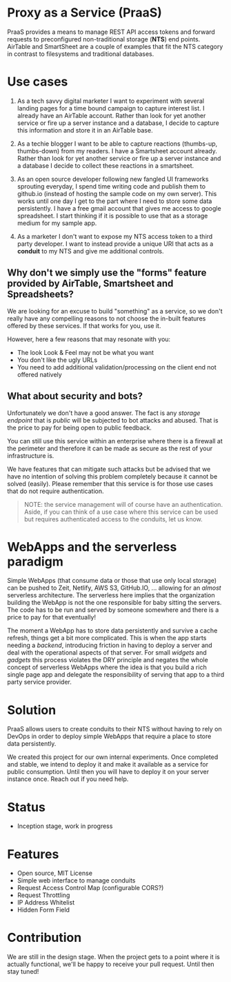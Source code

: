 # Proxy as a Service (PraaS)
PraaS provides a means to manage REST API access tokens and forward requests to preconfigured non-traditional storage (**NTS**) end points. AirTable and SmartSheet are a couple of examples that fit the NTS category in contrast to filesystems and traditional databases.

# Use cases
1. As a tech savvy digital marketer I want to experiment with several landing pages for a time bound campaign to capture interest list. I already have an AirTable account. Rather than look for yet another service or fire up a server instance and a database, I decide to capture this information and store it in an AirTable base.

2. As a techie blogger I want to be able to capture reactions (thumbs-up, thumbs-down) from my readers. I have a Smartsheet account already. Rather than look for yet another service or fire up a server instance and a database I decide to collect these reactions in a smartsheet.

3. As an open source developer following new fangled UI frameworks sprouting everyday, I spend time writing code and publish them to github.io (instead of hosting the sample code on my own server). This works until one day I get to the part where I need to store some data persistently. I have a free gmail account that gives me access to google spreadsheet. I start thinking if it is possible to use that as a storage medium for my sample app.

4. As a marketer I don't want to expose my NTS access token to a third party developer. I want to instead provide a unique URI that acts as a **conduit** to my NTS and give me additional controls.

## Why don't we simply use the "forms" feature provided by AirTable, Smartsheet and Spreadsheets?
We are looking for an excuse to build "something" as a service, so we don't really have any compelling reasons to not choose the  in-built features offered by these services. If that works for you, use it.

However, here a few reasons that may resonate with you:
- The look Look & Feel may not be what you want
- You don't like the ugly URLs
- You need to add additional validation/processing on the client end not offered natively

## What about security and bots?
Unfortunately we don't have a good answer. The fact is any *storage endpoint* that is *public* will be subjected to bot attacks and abused. That is the price to pay for being open to public feedback.

You can still use this service within an enterprise where there is a firewall at the perimeter and therefore it can be made as secure as the rest of your infrastructure is.

We have features that can mitigate such attacks but be advised that we have no intention of solving this problem completely because it cannot be solved (easily). Please remember that this service is for those use cases that do not require authentication.

> NOTE: the service management will of course have an authentication. Aside, if you can think of a use case where
> this service can be used but requires authenticated access to the conduits, let us know. 

# WebApps and the serverless paradigm
Simple WebApps (that consume data or those that use only local storage) can be pushed to Zeit, Netlify, AWS S3, GitHub.IO, ... allowing for an *almost* serverless architecture. The serverless here implies that the organization building the WebApp is not the one responsible for baby sitting the servers. The code has to be run and served by someone somewhere and there is a price to pay for that eventually!

The moment a WebApp has to store data persistently and survive a cache refresh, things get a bit more complicated. This is when the app starts needing a *backend*, introducing friction in having to deploy a server and deal with the operational aspects of that server. For small *widgets* and *gadgets* this process violates the DRY principle and negates the whole concept of serverless WebApps where the idea is that you build a rich single page app and delegate the responsibility of serving that app to a third party service provider.

# Solution
PraaS allows users to create conduits to their NTS without having to rely on DevOps in order to deploy simple WebApps that require a place to store data persistently. 

We created this project for our own internal experiments. Once completed and stable, we intend to deploy it and make it available as a service for public consumption. Until then you will have to deploy it on your server instance once. Reach out if you need help.

# Status
- Inception stage, work in progress

# Features
- Open source, MIT License
- Simple web interface to manage conduits
- Request Access Control Map (configurable CORS?)
- Request Throttling
- IP Address Whitelist
- Hidden Form Field

# Contribution
We are still in the design stage. When the project gets to a point where it is actually functional, we'll be happy to receive your pull request. Until then stay tuned!
